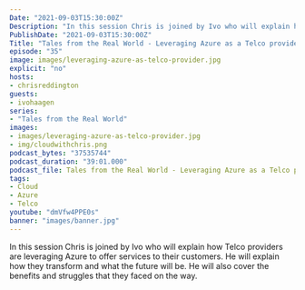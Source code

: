 ```yaml
---
Date: "2021-09-03T15:30:00Z"
Description: "In this session Chris is joined by Ivo who will explain how Telco providers are leveraging Azure to offer services to their customers. He will explain how they transform and what the future will be. He will also cover the benefits and struggles that they faced on the way."
PublishDate: "2021-09-03T15:30:00Z"
Title: "Tales from the Real World - Leveraging Azure as a Telco provider"
episode: "35"
image: images/leveraging-azure-as-telco-provider.jpg
explicit: "no"
hosts:
- chrisreddington
guests:
- ivohaagen
series:
- "Tales from the Real World"
images:
- images/leveraging-azure-as-telco-provider.jpg
- img/cloudwithchris.png
podcast_bytes: "37535744"
podcast_duration: "39:01.000"
podcast_file: Tales from the Real World - Leveraging Azure as a Telco provider.mp3
tags:
- Cloud
- Azure
- Telco
youtube: "dmVfw4PPE0s"
banner: "images/banner.jpg"
---
```

In this session Chris is joined by Ivo who will explain how Telco providers are leveraging Azure to offer services to their customers. He will explain how they transform and what the future will be. He will also cover the benefits and struggles that they faced on the way.
